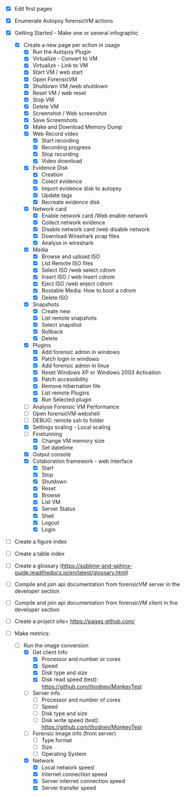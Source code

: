 - [x] Edit first pages
- [x] Enumerate Autopsy forensicVM actions
- [x] Getting Started - Make one or several infographic
   - [x] Create a new page per action in usage
      - [x] Run the Autopsy Plugin
      - [x] Virtualize - Convert to VM
      - [x] Virtualize - Link to VM
      - [x] Start VM / web start
      - [x] Open ForensicVM
      - [x] Shutdown VM /web shutdown
      - [x] Reset VM / web reset
      - [x] Stop VM
      - [x] Delete VM
      - [x] Screenshot / Web screenshot
      - [x] Save Screenshots
      - [x] Make and Download Memory Dump
      - [x] Web Record video
         - [x] Start recording
         - [x] Recording progress
         - [x] Stop recording
         - [x] Video download
      - [x] Evidence Disk
         - [x] Creation
         - [x] Colect evidence
         - [x] Import evidence disk to autopsy
         - [x] Update tags
         - [x] Recreate evidence disk         
      - [x] Network card
         - [x] Enable network card /Web enable network
         - [x] Collect network evidence
         - [x] Disable network card /web disable network
         - [x] Download Wireshark pcap files
         - [x] Analyse in wireshark
      - [x] Media
         - [x] Browse and upload ISO
         - [x] List Remote ISO files
         - [x] Select ISO /web select cdrom         
         - [x] Insert ISO / web insert cdrom
         - [x] Eject ISO /web enject cdrom                  
         - [x] Bootable Media: How to boot a cdrom
         - [x] Delete ISO
      - [x] Snapshots
         - [x] Create new
         - [x] List remote snapshots
         - [x] Select snapshot
         - [x] Rollback
         - [x] Delete
      - [x] Plugins
        - [x] Add forensic admin in windows
        - [x] Patch login in windows
        - [x] Add forensic admin in linux
        - [x] Reset Windows XP or Windows 2003 Activation
        - [x] Patch accessibility
        - [x] Remove hibernation file
        - [x] List remote Plugins
        - [x] Run Selected plugin         
      - [ ] Analyse Forensic VM Performance
      - [ ] Open forensicVM webshell
      - [ ] DEBUG: remote ssh to folder
      - [x] Settings scaling - Local scaling
      - [ ] Finetunning
         - [x] Change VM memory size
         - [x] Set datetime
      - [x] Output console
      - [x] Colaboration framework - web interface
         - [x] Start
         - [x] Stop
         - [x] Shutdown
         - [x] Reset
         - [x] Browse
         - [x] List VM
         - [x] Server Status
         - [x] Shell
         - [x] Logout
         - [x] Login
- [ ] Create a figure index
- [ ] Create a table index
- [ ] Create a glossary (https://sublime-and-sphinx-guide.readthedocs.io/en/latest/glossary.html)
- [ ] Compile and join api documentation from forensicVM server in the developer section
- [ ] Compile and join api documentation from forensicVM client in the developer section
- [ ] Create a project site> https://pages.github.com/

- [ ] Make metrics:
   - [ ] Run the image conversion
      - [x] Get client Info
         - [x] Processor and number or cores
         - [x] Speed
         - [x] Disk type and size
         - [x] Disk read speed (test): https://github.com/thodnev/MonkeyTest
      - [ ] Server info
         - [ ] Processor and number of cores
         - [ ] Speed
         - [ ] Disk type and size
         - [ ] Disk write speed (test): https://github.com/thodnev/MonkeyTest         
      - [ ] Forensic Image info (from server)
         - [ ] Type format
         - [ ] Size
         - [ ] Operating System
      - [x] Network
         - [x] Local network speed
         - [x] Internet connection speed
         - [x] Server internet connection speed
         - [x] Server transfer speed
